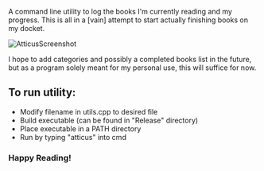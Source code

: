 A command line utility to log the books I'm currently reading and my progress. This is all in a \[vain\] attempt to start actually finishing books on my docket.

![AtticusScreenshot](https://github.com/AsparaGus116/atticus/assets/29493088/d5e19c09-030e-441d-a4f8-55590419a66d)

I hope to add categories and possibly a completed books list in the future, but as a program solely meant for my personal use, this will suffice for now.

## To run utility:

- Modify filename in utils.cpp to desired file
- Build executable (can be found in "Release" directory)
- Place executable in a PATH directory
- Run by typing "atticus" into cmd

### Happy Reading!

